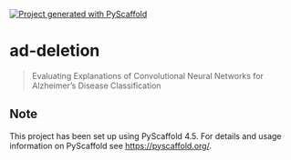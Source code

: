 <!-- These are examples of badges you might want to add to your README:
     please update the URLs accordingly

[![Built Status](https://api.cirrus-ci.com/github/<USER>/ad-deletion.svg?branch=main)](https://cirrus-ci.com/github/<USER>/ad-deletion)
[![ReadTheDocs](https://readthedocs.org/projects/ad-deletion/badge/?version=latest)](https://ad-deletion.readthedocs.io/en/stable/)
[![Coveralls](https://img.shields.io/coveralls/github/<USER>/ad-deletion/main.svg)](https://coveralls.io/r/<USER>/ad-deletion)
[![PyPI-Server](https://img.shields.io/pypi/v/ad-deletion.svg)](https://pypi.org/project/ad-deletion/)
[![Conda-Forge](https://img.shields.io/conda/vn/conda-forge/ad-deletion.svg)](https://anaconda.org/conda-forge/ad-deletion)
[![Monthly Downloads](https://pepy.tech/badge/ad-deletion/month)](https://pepy.tech/project/ad-deletion)
[![Twitter](https://img.shields.io/twitter/url/http/shields.io.svg?style=social&label=Twitter)](https://twitter.com/ad-deletion)
-->

[![Project generated with PyScaffold](https://img.shields.io/badge/-PyScaffold-005CA0?logo=pyscaffold)](https://pyscaffold.org/)

# ad-deletion

> Evaluating Explanations of Convolutional Neural Networks for Alzheimer’s Disease Classification



<!-- pyscaffold-notes -->

## Note

This project has been set up using PyScaffold 4.5. For details and usage
information on PyScaffold see https://pyscaffold.org/.

